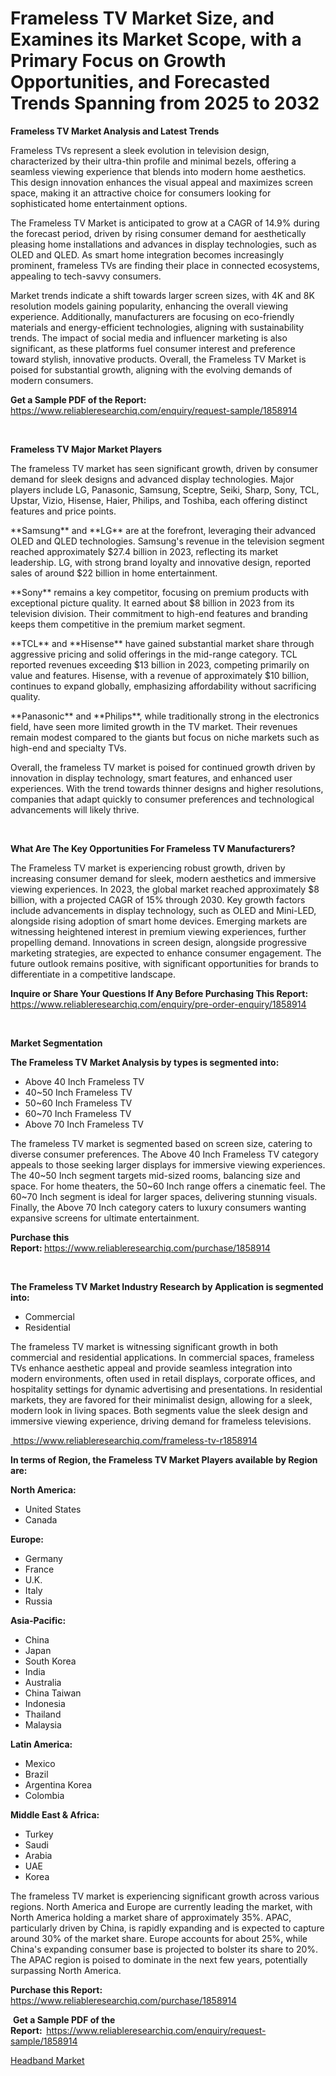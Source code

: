 <p><h1>Frameless TV Market Size, and Examines its Market Scope, with a Primary Focus on Growth Opportunities, and Forecasted Trends Spanning from 2025 to 2032</h1></p><p><strong>Frameless TV Market Analysis and Latest Trends</strong></p>
<p><p>Frameless TVs represent a sleek evolution in television design, characterized by their ultra-thin profile and minimal bezels, offering a seamless viewing experience that blends into modern home aesthetics. This design innovation enhances the visual appeal and maximizes screen space, making it an attractive choice for consumers looking for sophisticated home entertainment options. </p><p>The Frameless TV Market is anticipated to grow at a CAGR of 14.9% during the forecast period, driven by rising consumer demand for aesthetically pleasing home installations and advances in display technologies, such as OLED and QLED. As smart home integration becomes increasingly prominent, frameless TVs are finding their place in connected ecosystems, appealing to tech-savvy consumers. </p><p>Market trends indicate a shift towards larger screen sizes, with 4K and 8K resolution models gaining popularity, enhancing the overall viewing experience. Additionally, manufacturers are focusing on eco-friendly materials and energy-efficient technologies, aligning with sustainability trends. The impact of social media and influencer marketing is also significant, as these platforms fuel consumer interest and preference toward stylish, innovative products. Overall, the Frameless TV Market is poised for substantial growth, aligning with the evolving demands of modern consumers.</p></p>
<p><strong>Get a Sample PDF of the Report:&nbsp;</strong> <a href="https://www.reliableresearchiq.com/enquiry/request-sample/1858914?utm_campaign=2249&utm_medium=2&utm_source=Github&utm_content=ia&utm_term=07022025&utm_id=frameless-tv">https://www.reliableresearchiq.com/enquiry/request-sample/1858914</a></p>
<p>&nbsp;</p>
<p><strong>Frameless TV Major Market Players</strong></p>
<p><p>The frameless TV market has seen significant growth, driven by consumer demand for sleek designs and advanced display technologies. Major players include LG, Panasonic, Samsung, Sceptre, Seiki, Sharp, Sony, TCL, Upstar, Vizio, Hisense, Haier, Philips, and Toshiba, each offering distinct features and price points.</p><p>**Samsung** and **LG** are at the forefront, leveraging their advanced OLED and QLED technologies. Samsung's revenue in the television segment reached approximately $27.4 billion in 2023, reflecting its market leadership. LG, with strong brand loyalty and innovative design, reported sales of around $22 billion in home entertainment.</p><p>**Sony** remains a key competitor, focusing on premium products with exceptional picture quality. It earned about $8 billion in 2023 from its television division. Their commitment to high-end features and branding keeps them competitive in the premium market segment.</p><p>**TCL** and **Hisense** have gained substantial market share through aggressive pricing and solid offerings in the mid-range category. TCL reported revenues exceeding $13 billion in 2023, competing primarily on value and features. Hisense, with a revenue of approximately $10 billion, continues to expand globally, emphasizing affordability without sacrificing quality.</p><p>**Panasonic** and **Philips**, while traditionally strong in the electronics field, have seen more limited growth in the TV market. Their revenues remain modest compared to the giants but focus on niche markets such as high-end and specialty TVs.</p><p>Overall, the frameless TV market is poised for continued growth driven by innovation in display technology, smart features, and enhanced user experiences. With the trend towards thinner designs and higher resolutions, companies that adapt quickly to consumer preferences and technological advancements will likely thrive.</p></p>
<p>&nbsp;</p>
<p><strong>What Are The Key Opportunities For Frameless TV Manufacturers?</strong></p>
<p><p>The Frameless TV market is experiencing robust growth, driven by increasing consumer demand for sleek, modern aesthetics and immersive viewing experiences. In 2023, the global market reached approximately $8 billion, with a projected CAGR of 15% through 2030. Key growth factors include advancements in display technology, such as OLED and Mini-LED, alongside rising adoption of smart home devices. Emerging markets are witnessing heightened interest in premium viewing experiences, further propelling demand. Innovations in screen design, alongside progressive marketing strategies, are expected to enhance consumer engagement. The future outlook remains positive, with significant opportunities for brands to differentiate in a competitive landscape.</p></p>
<p><strong>Inquire or Share Your Questions If Any Before Purchasing This Report:</strong> <a href="https://www.reliableresearchiq.com/enquiry/pre-order-enquiry/1858914?utm_campaign=2249&utm_medium=2&utm_source=Github&utm_content=ia&utm_term=07022025&utm_id=frameless-tv">https://www.reliableresearchiq.com/enquiry/pre-order-enquiry/1858914</a></p>
<p>&nbsp;</p>
<p><strong>Market Segmentation</strong></p>
<p><strong>The Frameless TV Market Analysis by types is segmented into:</strong></p>
<p><ul><li>Above 40 Inch Frameless TV</li><li>40~50 Inch Frameless TV</li><li>50~60 Inch Frameless TV</li><li>60~70 Inch Frameless TV</li><li>Above 70 Inch Frameless TV</li></ul></p>
<p><p>The frameless TV market is segmented based on screen size, catering to diverse consumer preferences. The Above 40 Inch Frameless TV category appeals to those seeking larger displays for immersive viewing experiences. The 40~50 Inch segment targets mid-sized rooms, balancing size and space. For home theaters, the 50~60 Inch range offers a cinematic feel. The 60~70 Inch segment is ideal for larger spaces, delivering stunning visuals. Finally, the Above 70 Inch category caters to luxury consumers wanting expansive screens for ultimate entertainment.</p></p>
<p><strong>Purchase this Report:&nbsp;</strong><a href="https://www.reliableresearchiq.com/purchase/1858914?utm_campaign=2249&utm_medium=2&utm_source=Github&utm_content=ia&utm_term=07022025&utm_id=frameless-tv">https://www.reliableresearchiq.com/purchase/1858914</a></p>
<p>&nbsp;</p>
<p><strong>The Frameless TV Market Industry Research by Application is segmented into:</strong></p>
<p><ul><li>Commercial</li><li>Residential</li></ul></p>
<p><p>The frameless TV market is witnessing significant growth in both commercial and residential applications. In commercial spaces, frameless TVs enhance aesthetic appeal and provide seamless integration into modern environments, often used in retail displays, corporate offices, and hospitality settings for dynamic advertising and presentations. In residential markets, they are favored for their minimalist design, allowing for a sleek, modern look in living spaces. Both segments value the sleek design and immersive viewing experience, driving demand for frameless televisions.</p></p>
<p><a href="https://www.reliableresearchiq.com/frameless-tv-r1858914?utm_campaign=2249&utm_medium=2&utm_source=Github&utm_content=ia&utm_term=07022025&utm_id=frameless-tv">&nbsp;https://www.reliableresearchiq.com/frameless-tv-r1858914</a></p>
<p><strong>In terms of Region, the Frameless TV Market Players available by Region are:</strong></p>
<p>
    <p> <strong> North America: </strong>
        <ul>
            <li>United States</li>
            <li>Canada</li>
        </ul>
        </p> 
    <p> <strong> Europe: </strong>
        <ul>
            <li>Germany</li>
            <li>France</li>
            <li>U.K.</li>
            <li>Italy</li>
            <li>Russia</li>
        </ul>
        </p> 
    <p> <strong> Asia-Pacific: </strong>
        <ul>
            <li>China</li>
            <li>Japan</li>
            <li>South Korea</li>
            <li>India</li>
            <li>Australia</li>
            <li>China Taiwan</li>
            <li>Indonesia</li>
            <li>Thailand</li>
            <li>Malaysia</li>
        </ul>
        </p> 
    <p> <strong> Latin America: </strong>
        <ul>
            <li>Mexico</li>
            <li>Brazil</li>
            <li>Argentina Korea</li>
            <li>Colombia</li>
        </ul>
        </p> 
    <p> <strong> Middle East & Africa: </strong>
        <ul>
            <li>Turkey</li>
            <li>Saudi</li>
            <li>Arabia</li>
            <li>UAE</li>
            <li>Korea</li>
        </ul>
    </p>
    </p>
<p><p>The frameless TV market is experiencing significant growth across various regions. North America and Europe are currently leading the market, with North America holding a market share of approximately 35%. APAC, particularly driven by China, is rapidly expanding and is expected to capture around 30% of the market share. Europe accounts for about 25%, while China's expanding consumer base is projected to bolster its share to 20%. The APAC region is poised to dominate in the next few years, potentially surpassing North America.</p></p>
<p><strong>Purchase this Report: </strong><a href="https://www.reliableresearchiq.com/purchase/1858914?utm_campaign=2249&utm_medium=2&utm_source=Github&utm_content=ia&utm_term=07022025&utm_id=frameless-tv">https://www.reliableresearchiq.com/purchase/1858914</a></p>
<p>&nbsp;<strong>Get a Sample PDF of the Report:&nbsp;&nbsp;</strong><a href="https://www.reliableresearchiq.com/enquiry/request-sample/1858914?utm_campaign=2249&utm_medium=2&utm_source=Github&utm_content=ia&utm_term=07022025&utm_id=frameless-tv">https://www.reliableresearchiq.com/enquiry/request-sample/1858914</a></p>
<p><strong></strong></p>
<p><p><a href="https://github.com/AlisaRowe24/Market-Research-Report-List-1/blob/main/headband-market.md?utm_campaign=2249&utm_medium=2&utm_source=Github&utm_content=ia&utm_term=07022025&utm_id=frameless-tv">Headband Market</a></p></p>